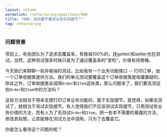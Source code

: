 ```yaml
---
layout: column
permalink: /refactoring/questions/006
title: "006：测试要不要测业务实现细节？"
tag: refactoring
---
```



### 问题背景

项目上，有些团队为了追求高覆盖率，有极端100%的，连getter/和setter也在测试。当然，这种测试很多时候只是为了通过覆盖率的"安检"，价值有待商榷。

今天我们来聊聊一些非极端的测试，比如我有一个业务功能接口 -- 打印订单，由一个订单收据类提供方法。我们的单元测试要覆盖这个订单收据类是毋庸置疑的。除此之外，订单收据类会调用`Order`和`Item`这些类，那么问题来了，我们要去测这些`Order`和`Item`中的方法吗？

这些方法相当于用来支撑打印订单业务功能的，属于实现细节，我觉得，如果去测试了，就相当于测试实现细节，有人觉得我们不应该测试实现细节，只用测试有业务价值的方法，而有人为了去测试`Order`和`Item`，把一些本不需要的暴露的方法，修改其权限，让其能够在测试方法中调用，只为了去覆盖它。

你是怎么看待这个问题的呢？
